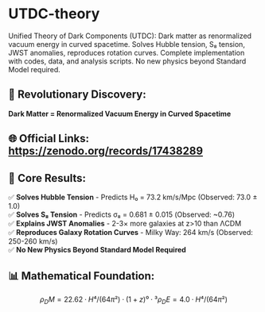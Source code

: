 # UTDC-theory

Unified Theory of Dark Components (UTDC): Dark matter as renormalized vacuum energy in curved spacetime. Solves Hubble tension, S₈ tension, JWST anomalies, reproduces rotation curves. Complete implementation with codes, data, and analysis scripts. No new physics beyond Standard Model required.

## 🌟 Revolutionary Discovery: 
**Dark Matter = Renormalized Vacuum Energy in Curved Spacetime**

## 🌐 Official Links: https://zenodo.org/records/17438289

## 🎯 Core Results:
✅ **Solves Hubble Tension** - Predicts H₀ = 73.2 km/s/Mpc (Observed: 73.0 ± 1.0)  
✅ **Solves S₈ Tension** - Predicts σ₈ = 0.681 ± 0.015 (Observed: ~0.76)  
✅ **Explains JWST Anomalies** - 2-3× more galaxies at z>10 than ΛCDM  
✅ **Reproduces Galaxy Rotation Curves** - Milky Way: 264 km/s (Observed: 250-260 km/s)  
✅ **No New Physics Beyond Standard Model Required**

## 📊 Mathematical Foundation:
```math
ρ_DM = 22.62 · H⁴/(64π²) · (1+z)⁰·³
ρ_DE = 4.0 · H⁴/(64π²)
